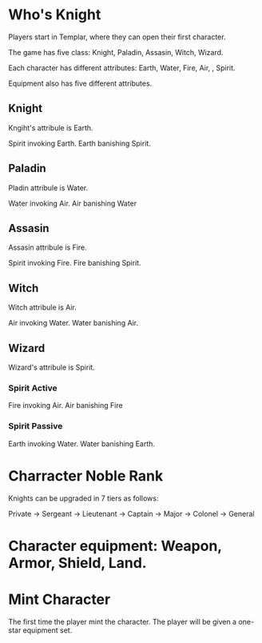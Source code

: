 # Who's Knight

Players start in Templar, where they can open their first character.

The game has five class: Knight, Paladin, Assasin, Witch, Wizard.

Each character has different attributes: Earth, Water, Fire, Air, , Spirit.

Equipment also has five different attributes.

## Knight

Kngiht's attribule is Earth.

Spirit invoking Earth. Earth banishing Spirit.

## Paladin

Pladin attribule is Water.

Water invoking Air. Air banishing Water

## Assasin

Assasin attribule is Fire.

Spirit invoking Fire. Fire banishing Spirit.

## Witch

Witch attribule is Air.

Air invoking Water. Water banishing Air.

## Wizard

Wizard's attribule is Spirit.

### Spirit Active

Fire invoking Air. Air banishing Fire

### Spirit Passive

Earth invoking Water. Water banishing Earth.

# Charracter Noble Rank

Knights can be upgraded in 7 tiers as follows:

Private -> Sergeant -> Lieutenant -> Captain -> Major -> Colonel -> General

# Character equipment: Weapon, Armor, Shield, Land.

# Mint Character

The first time the player mint the character. The player will be given a one-star equipment set.
